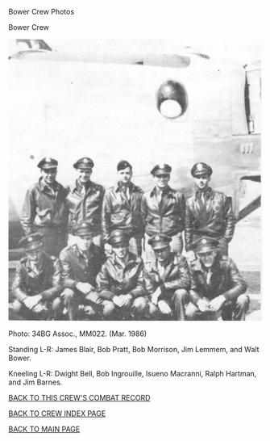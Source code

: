 
Bower Crew Photos






 




Bower Crew  
  

![](Bower.jpg)  

Photo: 34BG Assoc., MM022. (Mar. 1986\)  

Standing L-R: James Blair, Bob Pratt, Bob Morrison, Jim Lemmem, and Walt Bower.  

Kneeling L-R: Dwight Bell, Bob Ingrouille, Isueno Macranni, Ralph Hartman, and Jim Barnes.
  
  

[BACK TO THIS CREW'S COMBAT RECORD](../crews/Bower.md)  

[BACK TO CREW INDEX PAGE](../000crews.md)  

[BACK TO MAIN PAGE](../index.md)


